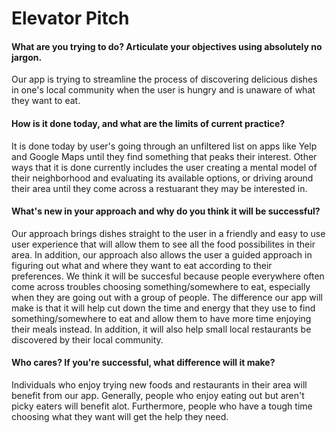 <h1>Elevator Pitch</h1>
<h4>What are you trying to do? Articulate your objectives using absolutely no jargon.</h4>
<p>Our app is trying to streamline the process of discovering delicious dishes in one's local community when the user is hungry and is unaware of what they want to eat.</p>

<h4>How is it done today, and what are the limits of current practice?</h4>
<p>It is done today by user's going through an unfiltered list on apps like Yelp and Google Maps until they find something that peaks their interest. Other ways that it is done currently includes the user creating a mental model of their neighborhood and evaluating its available options, or driving around their area until they come across a restuarant they may be interested in.</p>

<h4>What's new in your approach and why do you think it will be successful?</h4>
<p>Our approach brings dishes straight to the user in a friendly and easy to use user experience that will allow them to see all the food possibilites in their area. In addition, our approach also allows the user a guided approach in figuring out what and where they want to eat according to their preferences. We think it will be succesful because people everywhere often come across troubles choosing something/somewhere to eat, especially when they are going out with a group of people. The difference our app will make is that it will help cut down the time and energy that they use to find something/somewhere to eat and allow them to have more time enjoying their meals instead. In addition, it will also help small local restaurants be discovered by their local community.</p>

<h4>Who cares? If you're successful, what difference will it make?</h4>
<p>Individuals who enjoy trying new foods and restaurants in their area will benefit from our app. Generally, people who enjoy eating out but aren't picky eaters will benefit alot. Furthermore, people who have a tough time choosing what they want will get the help they need.</p>
